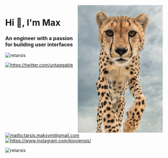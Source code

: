 <img src="https://github.com/retarsis/retarsis/blob/master/assets/cheetah-vertical.jpeg" width="272" align="right" alt=""/>

<!-- Introduction -->
<h1>Hi 👋, I'm Max</h1>
<h3>An engineer with a passion for building user interfaces</h3>

<!-- Github stats -->
<img src="https://github-readme-stats.vercel.app/api?username=retarsis&show_icons=true" alt="retarsis" />

<p align="left">
  <!-- Twitter -->
  <a href="https://twitter.com/retarsis" target="blank"><img src="https://cdn.jsdelivr.net/npm/simple-icons@3.0.1/icons/twitter.svg" alt="https://twitter.com/untaggable" height="20" width="20" /></a>
  <!-- Gmail -->
 <a href="mailto:tarsis.maksym@gmail.com" target="blank"><img src="https://cdn.jsdelivr.net/npm/simple-icons@3.0.1/icons/gmail.svg" alt="mailto:tarsis.maksym@gmail.com" height="20" width="20" /></a>
  <!-- Instagram -->
  <a href="https://www.instagram.com/retarsis/" target="blank"><img src="https://cdn.jsdelivr.net/npm/simple-icons@3.0.1/icons/instagram.svg" alt="https://www.instagram.com/kioviensis/" height="20" width="20" /></a>
</p>

<!-- Visitors -->
<p align="left"><img src="https://komarev.com/ghpvc/?username=retarsis" alt="retarsis" /></p>
